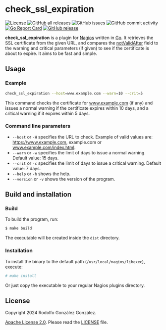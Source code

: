 # check_ssl_expiration

[![License](https://img.shields.io/badge/License-Apache_2.0-blue.svg)](https://opensource.org/licenses/Apache-2.0)
![GitHub all releases](https://img.shields.io/github/downloads/rgglez/nagios-check-ssl-expiration/total)
![GitHub issues](https://img.shields.io/github/issues/rgglez/nagios-check-ssl-expiration)
![GitHub commit activity](https://img.shields.io/github/commit-activity/y/rgglez/nagios-check-ssl-expiration)
[![Go Report Card](https://goreportcard.com/badge/github.com/rgglez/nagios-check-ssl-expiration)](https://goreportcard.com/report/github.com/rgglez/nagios-check-ssl-expiration)
[![GitHub release](https://img.shields.io/github/release/rgglez/nagios-check-ssl-expiration.svg)](https://github.com/rgglez/gormcache/releases/)

**check_ssl_expiration** is a plugin for [Nagios](https://www.nagios.org) written in [Go](https://go.dev/). It retrieves the SSL certificate from the given URL, and compares the [notValidAfter](https://clouddocs.f5.com/api/irules/X509__not_valid_after.html) field to the warning and critical parameters (if given) to see if the certificate is about to expire. It aims to be fast and simple.

## Usage

### Example

```bash
check_ssl_expiration --host=www.example.com --warn=10 --crit=5
```

This command checks the certificate for www.example.com (if any) and issues a normal warning if the certificate expires within 10 days, and a critical warning if it expires within 5 days.

### Command line parameters

* `--host` or `-H` specifies the URL to check. Example of valid values are: https://www.example.com, example.com or www.example.com/index.html.
* `--warn` or `-w` specifies the limit of days to issue a normal warning. Default value: 15 days.
* `--crit` or `-c` specifies the limit of days to issue a critical warning. Default value: 7 days.
* `--help` or `-h` shows the help.
* `--version` or `-v` shows the version of the program.

## Build and installation

### Build

To build the program, run:

```bash
$ make build
```

The executable will be created inside the ```dist``` directory.

### Installation

To install the binary to the default path (```/usr/local/nagios/libexec```), execute:

```bash
# make install
```

Or just copy the executable to your regular Nagios plugins directory.

## License

Copyright 2024 Rodolfo González González.

[Apache License 2.0](https://www.apache.org/licenses/LICENSE-2.0). Please read the [LICENSE](LICENSE.md) file.
